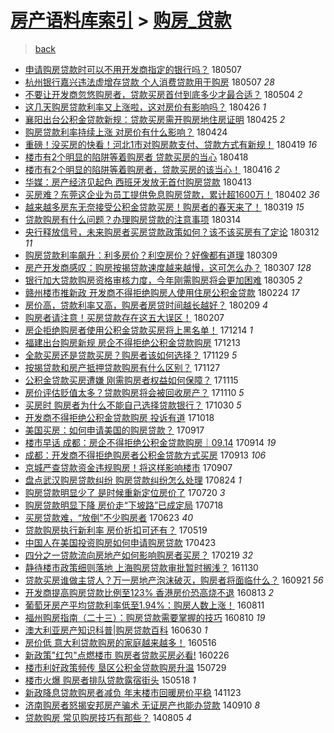 [房产语料库索引](../../README.md)  > [购房_贷款](购房_贷款.md)
====
> [back](../README.md)

- [申请购房贷款时可以不用开发商指定的银行吗？](http://jkwz.applinzi.com/ittc/7100463051251909643.html#%E7%94%B3%E8%AF%B7%E8%B4%AD%E6%88%BF%E8%B4%B7%E6%AC%BE%E6%97%B6%E5%8F%AF%E4%BB%A5%E4%B8%8D%E7%94%A8%E5%BC%80%E5%8F%91%E5%95%86%E6%8C%87%E5%AE%9A%E7%9A%84%E9%93%B6%E8%A1%8C%E5%90%97%EF%BC%9F) 180507  
- [杭州银行嘉兴违法虚增存贷款 个人消费贷款用于购房](http://jkwz.applinzi.com/ittc/7100399406648132625.html#%E6%9D%AD%E5%B7%9E%E9%93%B6%E8%A1%8C%E5%98%89%E5%85%B4%E8%BF%9D%E6%B3%95%E8%99%9A%E5%A2%9E%E5%AD%98%E8%B4%B7%E6%AC%BE+%E4%B8%AA%E4%BA%BA%E6%B6%88%E8%B4%B9%E8%B4%B7%E6%AC%BE%E7%94%A8%E4%BA%8E%E8%B4%AD%E6%88%BF) 180507 *28* 
- [不要让开发商忽悠购房者，贷款买房首付到底多少才最合适？](http://jkwz.applinzi.com/ittc/7099280734470800400.html#%E4%B8%8D%E8%A6%81%E8%AE%A9%E5%BC%80%E5%8F%91%E5%95%86%E5%BF%BD%E6%82%A0%E8%B4%AD%E6%88%BF%E8%80%85%EF%BC%8C%E8%B4%B7%E6%AC%BE%E4%B9%B0%E6%88%BF%E9%A6%96%E4%BB%98%E5%88%B0%E5%BA%95%E5%A4%9A%E5%B0%91%E6%89%8D%E6%9C%80%E5%90%88%E9%80%82%EF%BC%9F) 180504 *2* 
- [这几天购房贷款利率又上涨啦，这对房价有影响吗？](http://jkwz.applinzi.com/ittc/7096201271705076743.html#%E8%BF%99%E5%87%A0%E5%A4%A9%E8%B4%AD%E6%88%BF%E8%B4%B7%E6%AC%BE%E5%88%A9%E7%8E%87%E5%8F%88%E4%B8%8A%E6%B6%A8%E5%95%A6%EF%BC%8C%E8%BF%99%E5%AF%B9%E6%88%BF%E4%BB%B7%E6%9C%89%E5%BD%B1%E5%93%8D%E5%90%97%EF%BC%9F) 180426 *1* 
- [襄阳出台公积金贷款新规：贷款买房需开购房地住房证明](http://jkwz.applinzi.com/ittc/7095915744909067271.html#%E8%A5%84%E9%98%B3%E5%87%BA%E5%8F%B0%E5%85%AC%E7%A7%AF%E9%87%91%E8%B4%B7%E6%AC%BE%E6%96%B0%E8%A7%84%EF%BC%9A%E8%B4%B7%E6%AC%BE%E4%B9%B0%E6%88%BF%E9%9C%80%E5%BC%80%E8%B4%AD%E6%88%BF%E5%9C%B0%E4%BD%8F%E6%88%BF%E8%AF%81%E6%98%8E) 180425 *2* 
- [购房贷款利率持续上涨 对房价有什么影响？](http://jkwz.applinzi.com/ittc/7095482019159213066.html#%E8%B4%AD%E6%88%BF%E8%B4%B7%E6%AC%BE%E5%88%A9%E7%8E%87%E6%8C%81%E7%BB%AD%E4%B8%8A%E6%B6%A8+%E5%AF%B9%E6%88%BF%E4%BB%B7%E6%9C%89%E4%BB%80%E4%B9%88%E5%BD%B1%E5%93%8D%EF%BC%9F) 180424  
- [重磅！没买房的快看！河北1市对购房款支付、贷款方式有新规！](http://jkwz.applinzi.com/ittc/7093677989512610832.html#%E9%87%8D%E7%A3%85%EF%BC%81%E6%B2%A1%E4%B9%B0%E6%88%BF%E7%9A%84%E5%BF%AB%E7%9C%8B%EF%BC%81%E6%B2%B3%E5%8C%971%E5%B8%82%E5%AF%B9%E8%B4%AD%E6%88%BF%E6%AC%BE%E6%94%AF%E4%BB%98%E3%80%81%E8%B4%B7%E6%AC%BE%E6%96%B9%E5%BC%8F%E6%9C%89%E6%96%B0%E8%A7%84%EF%BC%81) 180419 *16* 
- [楼市有2个明显的陷阱等着购房者 贷款买房的当心](http://jkwz.applinzi.com/ittc/7093259431171326987.html#%E6%A5%BC%E5%B8%82%E6%9C%892%E4%B8%AA%E6%98%8E%E6%98%BE%E7%9A%84%E9%99%B7%E9%98%B1%E7%AD%89%E7%9D%80%E8%B4%AD%E6%88%BF%E8%80%85+%E8%B4%B7%E6%AC%BE%E4%B9%B0%E6%88%BF%E7%9A%84%E5%BD%93%E5%BF%83) 180418  
- [楼市有2个明显的陷阱等着购房者，贷款买房的该当心！](http://jkwz.applinzi.com/ittc/7092694068956234768.html#%E6%A5%BC%E5%B8%82%E6%9C%892%E4%B8%AA%E6%98%8E%E6%98%BE%E7%9A%84%E9%99%B7%E9%98%B1%E7%AD%89%E7%9D%80%E8%B4%AD%E6%88%BF%E8%80%85%EF%BC%8C%E8%B4%B7%E6%AC%BE%E4%B9%B0%E6%88%BF%E7%9A%84%E8%AF%A5%E5%BD%93%E5%BF%83%EF%BC%81) 180416 *2* 
- [华媒：房产经济见起色 西班牙发放无首付购房贷款](http://jkwz.applinzi.com/ittc/7091478131284378635.html#%E5%8D%8E%E5%AA%92%EF%BC%9A%E6%88%BF%E4%BA%A7%E7%BB%8F%E6%B5%8E%E8%A7%81%E8%B5%B7%E8%89%B2+%E8%A5%BF%E7%8F%AD%E7%89%99%E5%8F%91%E6%94%BE%E6%97%A0%E9%A6%96%E4%BB%98%E8%B4%AD%E6%88%BF%E8%B4%B7%E6%AC%BE) 180413  
- [买房难？东莞这企业为员工提供免息购房贷款，累计超1600万！](http://jkwz.applinzi.com/ittc/7087433668127884295.html#%E4%B9%B0%E6%88%BF%E9%9A%BE%EF%BC%9F%E4%B8%9C%E8%8E%9E%E8%BF%99%E4%BC%81%E4%B8%9A%E4%B8%BA%E5%91%98%E5%B7%A5%E6%8F%90%E4%BE%9B%E5%85%8D%E6%81%AF%E8%B4%AD%E6%88%BF%E8%B4%B7%E6%AC%BE%EF%BC%8C%E7%B4%AF%E8%AE%A1%E8%B6%851600%E4%B8%87%EF%BC%81) 180402 *36* 
- [越来越多房东无奈接受公积金贷款买房！购房者的春天来了！](http://jkwz.applinzi.com/ittc/7082123246227162119.html#%E8%B6%8A%E6%9D%A5%E8%B6%8A%E5%A4%9A%E6%88%BF%E4%B8%9C%E6%97%A0%E5%A5%88%E6%8E%A5%E5%8F%97%E5%85%AC%E7%A7%AF%E9%87%91%E8%B4%B7%E6%AC%BE%E4%B9%B0%E6%88%BF%EF%BC%81%E8%B4%AD%E6%88%BF%E8%80%85%E7%9A%84%E6%98%A5%E5%A4%A9%E6%9D%A5%E4%BA%86%EF%BC%81) 180319 *15* 
- [贷款购房有什么问题？办理购房贷款的注意事项](http://jkwz.applinzi.com/ittc/7080352511640994827.html#%E8%B4%B7%E6%AC%BE%E8%B4%AD%E6%88%BF%E6%9C%89%E4%BB%80%E4%B9%88%E9%97%AE%E9%A2%98%EF%BC%9F%E5%8A%9E%E7%90%86%E8%B4%AD%E6%88%BF%E8%B4%B7%E6%AC%BE%E7%9A%84%E6%B3%A8%E6%84%8F%E4%BA%8B%E9%A1%B9) 180314  
- [央行释放信号，未来购房者买房贷款政策如何？该不该买房有了定论](http://jkwz.applinzi.com/ittc/7079534956353422343.html#%E5%A4%AE%E8%A1%8C%E9%87%8A%E6%94%BE%E4%BF%A1%E5%8F%B7%EF%BC%8C%E6%9C%AA%E6%9D%A5%E8%B4%AD%E6%88%BF%E8%80%85%E4%B9%B0%E6%88%BF%E8%B4%B7%E6%AC%BE%E6%94%BF%E7%AD%96%E5%A6%82%E4%BD%95%EF%BC%9F%E8%AF%A5%E4%B8%8D%E8%AF%A5%E4%B9%B0%E6%88%BF%E6%9C%89%E4%BA%86%E5%AE%9A%E8%AE%BA) 180312 *11* 
- [购房贷款利率飙升：利多房价？利空房价？好像都有道理](http://jkwz.applinzi.com/ittc/7078426713698862087.html#%E8%B4%AD%E6%88%BF%E8%B4%B7%E6%AC%BE%E5%88%A9%E7%8E%87%E9%A3%99%E5%8D%87%EF%BC%9A%E5%88%A9%E5%A4%9A%E6%88%BF%E4%BB%B7%EF%BC%9F%E5%88%A9%E7%A9%BA%E6%88%BF%E4%BB%B7%EF%BC%9F%E5%A5%BD%E5%83%8F%E9%83%BD%E6%9C%89%E9%81%93%E7%90%86) 180309  
- [房产开发商感叹：购房按揭贷款速度越来越慢，这可怎么办？](http://jkwz.applinzi.com/ittc/7077675288425399303.html#%E6%88%BF%E4%BA%A7%E5%BC%80%E5%8F%91%E5%95%86%E6%84%9F%E5%8F%B9%EF%BC%9A%E8%B4%AD%E6%88%BF%E6%8C%89%E6%8F%AD%E8%B4%B7%E6%AC%BE%E9%80%9F%E5%BA%A6%E8%B6%8A%E6%9D%A5%E8%B6%8A%E6%85%A2%EF%BC%8C%E8%BF%99%E5%8F%AF%E6%80%8E%E4%B9%88%E5%8A%9E%EF%BC%9F) 180307 *128* 
- [银行加大贷款购房资格审核力度，今年刚需购房将会更加困难](http://jkwz.applinzi.com/ittc/7076932087108338705.html#%E9%93%B6%E8%A1%8C%E5%8A%A0%E5%A4%A7%E8%B4%B7%E6%AC%BE%E8%B4%AD%E6%88%BF%E8%B5%84%E6%A0%BC%E5%AE%A1%E6%A0%B8%E5%8A%9B%E5%BA%A6%EF%BC%8C%E4%BB%8A%E5%B9%B4%E5%88%9A%E9%9C%80%E8%B4%AD%E6%88%BF%E5%B0%86%E4%BC%9A%E6%9B%B4%E5%8A%A0%E5%9B%B0%E9%9A%BE) 180305 *2* 
- [赣州楼市推新政 开发商不得拒绝购房人使用住房公积金贷款](http://jkwz.applinzi.com/ittc/7073699654447662091.html#%E8%B5%A3%E5%B7%9E%E6%A5%BC%E5%B8%82%E6%8E%A8%E6%96%B0%E6%94%BF+%E5%BC%80%E5%8F%91%E5%95%86%E4%B8%8D%E5%BE%97%E6%8B%92%E7%BB%9D%E8%B4%AD%E6%88%BF%E4%BA%BA%E4%BD%BF%E7%94%A8%E4%BD%8F%E6%88%BF%E5%85%AC%E7%A7%AF%E9%87%91%E8%B4%B7%E6%AC%BE) 180224 *17* 
- [房价高，贷款利率又高，购房者房贷时间越长越好？](http://jkwz.applinzi.com/ittc/7067988713823273990.html#%E6%88%BF%E4%BB%B7%E9%AB%98%EF%BC%8C%E8%B4%B7%E6%AC%BE%E5%88%A9%E7%8E%87%E5%8F%88%E9%AB%98%EF%BC%8C%E8%B4%AD%E6%88%BF%E8%80%85%E6%88%BF%E8%B4%B7%E6%97%B6%E9%97%B4%E8%B6%8A%E9%95%BF%E8%B6%8A%E5%A5%BD%EF%BC%9F) 180209 *4* 
- [购房者请注意！买房贷款存在这五大误区！](http://jkwz.applinzi.com/ittc/7067344137286583313.html#%E8%B4%AD%E6%88%BF%E8%80%85%E8%AF%B7%E6%B3%A8%E6%84%8F%EF%BC%81%E4%B9%B0%E6%88%BF%E8%B4%B7%E6%AC%BE%E5%AD%98%E5%9C%A8%E8%BF%99%E4%BA%94%E5%A4%A7%E8%AF%AF%E5%8C%BA%EF%BC%81) 180207  
- [房企拒绝购房者使用公积金贷款买房将上黑名单！](http://jkwz.applinzi.com/ittc/7046997244492907536.html#%E6%88%BF%E4%BC%81%E6%8B%92%E7%BB%9D%E8%B4%AD%E6%88%BF%E8%80%85%E4%BD%BF%E7%94%A8%E5%85%AC%E7%A7%AF%E9%87%91%E8%B4%B7%E6%AC%BE%E4%B9%B0%E6%88%BF%E5%B0%86%E4%B8%8A%E9%BB%91%E5%90%8D%E5%8D%95%EF%BC%81) 171214 *1* 
- [福建出台购房新规 房企不得拒绝公积金贷款购房](http://jkwz.applinzi.com/ittc/7046487796364084241.html#%E7%A6%8F%E5%BB%BA%E5%87%BA%E5%8F%B0%E8%B4%AD%E6%88%BF%E6%96%B0%E8%A7%84+%E6%88%BF%E4%BC%81%E4%B8%8D%E5%BE%97%E6%8B%92%E7%BB%9D%E5%85%AC%E7%A7%AF%E9%87%91%E8%B4%B7%E6%AC%BE%E8%B4%AD%E6%88%BF) 171213  
- [全款买房还是贷款买房？购房者该如何选择？](http://jkwz.applinzi.com/ittc/7041431912051115025.html#%E5%85%A8%E6%AC%BE%E4%B9%B0%E6%88%BF%E8%BF%98%E6%98%AF%E8%B4%B7%E6%AC%BE%E4%B9%B0%E6%88%BF%EF%BC%9F%E8%B4%AD%E6%88%BF%E8%80%85%E8%AF%A5%E5%A6%82%E4%BD%95%E9%80%89%E6%8B%A9%EF%BC%9F) 171129 *5* 
- [按揭贷款和房产抵押贷款购房有什么区别？](http://jkwz.applinzi.com/ittc/7040694600627389457.html#%E6%8C%89%E6%8F%AD%E8%B4%B7%E6%AC%BE%E5%92%8C%E6%88%BF%E4%BA%A7%E6%8A%B5%E6%8A%BC%E8%B4%B7%E6%AC%BE%E8%B4%AD%E6%88%BF%E6%9C%89%E4%BB%80%E4%B9%88%E5%8C%BA%E5%88%AB%EF%BC%9F) 171127  
- [公积金贷款买房遭嫌 刚需购房者权益如何保障？](http://jkwz.applinzi.com/ittc/7036110177332364305.html#%E5%85%AC%E7%A7%AF%E9%87%91%E8%B4%B7%E6%AC%BE%E4%B9%B0%E6%88%BF%E9%81%AD%E5%AB%8C+%E5%88%9A%E9%9C%80%E8%B4%AD%E6%88%BF%E8%80%85%E6%9D%83%E7%9B%8A%E5%A6%82%E4%BD%95%E4%BF%9D%E9%9A%9C%EF%BC%9F) 171115  
- [房价评估贬值太多？贷款购房将会被回收房产？](http://jkwz.applinzi.com/ittc/7034246115048817680.html#%E6%88%BF%E4%BB%B7%E8%AF%84%E4%BC%B0%E8%B4%AC%E5%80%BC%E5%A4%AA%E5%A4%9A%EF%BC%9F%E8%B4%B7%E6%AC%BE%E8%B4%AD%E6%88%BF%E5%B0%86%E4%BC%9A%E8%A2%AB%E5%9B%9E%E6%94%B6%E6%88%BF%E4%BA%A7%EF%BC%9F) 171110 *5* 
- [买房时 购房者为什么不能自己选择贷款银行？](http://jkwz.applinzi.com/ittc/7030302579735659537.html#%E4%B9%B0%E6%88%BF%E6%97%B6+%E8%B4%AD%E6%88%BF%E8%80%85%E4%B8%BA%E4%BB%80%E4%B9%88%E4%B8%8D%E8%83%BD%E8%87%AA%E5%B7%B1%E9%80%89%E6%8B%A9%E8%B4%B7%E6%AC%BE%E9%93%B6%E8%A1%8C%EF%BC%9F) 171030 *5* 
- [开发商不得拒绝公积金贷款购房 投诉有道](http://jkwz.applinzi.com/ittc/7025827207669351440.html#%E5%BC%80%E5%8F%91%E5%95%86%E4%B8%8D%E5%BE%97%E6%8B%92%E7%BB%9D%E5%85%AC%E7%A7%AF%E9%87%91%E8%B4%B7%E6%AC%BE%E8%B4%AD%E6%88%BF+%E6%8A%95%E8%AF%89%E6%9C%89%E9%81%93) 171018  
- [美国买房：如何申请美国的购房贷款？](http://jkwz.applinzi.com/ittc/7014233059128509456.html#%E7%BE%8E%E5%9B%BD%E4%B9%B0%E6%88%BF%EF%BC%9A%E5%A6%82%E4%BD%95%E7%94%B3%E8%AF%B7%E7%BE%8E%E5%9B%BD%E7%9A%84%E8%B4%AD%E6%88%BF%E8%B4%B7%E6%AC%BE%EF%BC%9F) 170917  
- [楼市早话 成都：房企不得拒绝公积金贷款购房｜09.14](http://jkwz.applinzi.com/ittc/7013098903313056785.html#%E6%A5%BC%E5%B8%82%E6%97%A9%E8%AF%9D+%E6%88%90%E9%83%BD%EF%BC%9A%E6%88%BF%E4%BC%81%E4%B8%8D%E5%BE%97%E6%8B%92%E7%BB%9D%E5%85%AC%E7%A7%AF%E9%87%91%E8%B4%B7%E6%AC%BE%E8%B4%AD%E6%88%BF%EF%BD%9C09.14) 170914 *19* 
- [成都：开发商不得拒绝购房者公积金贷款方式买房](http://jkwz.applinzi.com/ittc/7012845297150198801.html#%E6%88%90%E9%83%BD%EF%BC%9A%E5%BC%80%E5%8F%91%E5%95%86%E4%B8%8D%E5%BE%97%E6%8B%92%E7%BB%9D%E8%B4%AD%E6%88%BF%E8%80%85%E5%85%AC%E7%A7%AF%E9%87%91%E8%B4%B7%E6%AC%BE%E6%96%B9%E5%BC%8F%E4%B9%B0%E6%88%BF) 170913 *106* 
- [京城严查贷款资金违规购房！将这样影响楼市](http://jkwz.applinzi.com/ittc/7010602942389027857.html#%E4%BA%AC%E5%9F%8E%E4%B8%A5%E6%9F%A5%E8%B4%B7%E6%AC%BE%E8%B5%84%E9%87%91%E8%BF%9D%E8%A7%84%E8%B4%AD%E6%88%BF%EF%BC%81%E5%B0%86%E8%BF%99%E6%A0%B7%E5%BD%B1%E5%93%8D%E6%A5%BC%E5%B8%82) 170907  
- [盘点武汉购房贷款纠纷 购房贷款纠纷怎么处理](http://jkwz.applinzi.com/ittc/7005292694195405840.html#%E7%9B%98%E7%82%B9%E6%AD%A6%E6%B1%89%E8%B4%AD%E6%88%BF%E8%B4%B7%E6%AC%BE%E7%BA%A0%E7%BA%B7+%E8%B4%AD%E6%88%BF%E8%B4%B7%E6%AC%BE%E7%BA%A0%E7%BA%B7%E6%80%8E%E4%B9%88%E5%A4%84%E7%90%86) 170824 *1* 
- [购房贷款明显少了 是时候重新定位房价了](http://jkwz.applinzi.com/ittc/6992318789830837264.html#%E8%B4%AD%E6%88%BF%E8%B4%B7%E6%AC%BE%E6%98%8E%E6%98%BE%E5%B0%91%E4%BA%86+%E6%98%AF%E6%97%B6%E5%80%99%E9%87%8D%E6%96%B0%E5%AE%9A%E4%BD%8D%E6%88%BF%E4%BB%B7%E4%BA%86) 170720 *3* 
- [购房贷款明显下降 房价走“下坡路”已成定局](http://jkwz.applinzi.com/ittc/6991560765780526097.html#%E8%B4%AD%E6%88%BF%E8%B4%B7%E6%AC%BE%E6%98%8E%E6%98%BE%E4%B8%8B%E9%99%8D+%E6%88%BF%E4%BB%B7%E8%B5%B0%E2%80%9C%E4%B8%8B%E5%9D%A1%E8%B7%AF%E2%80%9D%E5%B7%B2%E6%88%90%E5%AE%9A%E5%B1%80) 170718  
- [买房贷款难，“放倒”不少购房者](http://jkwz.applinzi.com/ittc/6982380100329669636.html#%E4%B9%B0%E6%88%BF%E8%B4%B7%E6%AC%BE%E9%9A%BE%EF%BC%8C%E2%80%9C%E6%94%BE%E5%80%92%E2%80%9D%E4%B8%8D%E5%B0%91%E8%B4%AD%E6%88%BF%E8%80%85) 170623 *40* 
- [贷款购房执行新利率 房价折扣可还有？](http://jkwz.applinzi.com/ittc/6969265906122228741.html#%E8%B4%B7%E6%AC%BE%E8%B4%AD%E6%88%BF%E6%89%A7%E8%A1%8C%E6%96%B0%E5%88%A9%E7%8E%87+%E6%88%BF%E4%BB%B7%E6%8A%98%E6%89%A3%E5%8F%AF%E8%BF%98%E6%9C%89%EF%BC%9F) 170519  
- [中国人在美国投资购房如何申请购房贷款](http://jkwz.applinzi.com/ittc/6959596730021577733.html#%E4%B8%AD%E5%9B%BD%E4%BA%BA%E5%9C%A8%E7%BE%8E%E5%9B%BD%E6%8A%95%E8%B5%84%E8%B4%AD%E6%88%BF%E5%A6%82%E4%BD%95%E7%94%B3%E8%AF%B7%E8%B4%AD%E6%88%BF%E8%B4%B7%E6%AC%BE) 170423  
- [四分之一贷款流向房地产如何影响购房者买房？](http://jkwz.applinzi.com/ittc/6936314212656874501.html#%E5%9B%9B%E5%88%86%E4%B9%8B%E4%B8%80%E8%B4%B7%E6%AC%BE%E6%B5%81%E5%90%91%E6%88%BF%E5%9C%B0%E4%BA%A7%E5%A6%82%E4%BD%95%E5%BD%B1%E5%93%8D%E8%B4%AD%E6%88%BF%E8%80%85%E4%B9%B0%E6%88%BF%EF%BC%9F) 170219 *32* 
- [静待楼市政策细则落地 上海购房贷款审批暂时搁浅？](http://jkwz.applinzi.com/ittc/6906428055081190405.html#%E9%9D%99%E5%BE%85%E6%A5%BC%E5%B8%82%E6%94%BF%E7%AD%96%E7%BB%86%E5%88%99%E8%90%BD%E5%9C%B0+%E4%B8%8A%E6%B5%B7%E8%B4%AD%E6%88%BF%E8%B4%B7%E6%AC%BE%E5%AE%A1%E6%89%B9%E6%9A%82%E6%97%B6%E6%90%81%E6%B5%85%EF%BC%9F) 161130  
- [贷款买房谁做主贷人？万一房地产泡沫破灭，购房者将面临什么？](http://jkwz.applinzi.com/ittc/6880342264668226564.html#%E8%B4%B7%E6%AC%BE%E4%B9%B0%E6%88%BF%E8%B0%81%E5%81%9A%E4%B8%BB%E8%B4%B7%E4%BA%BA%EF%BC%9F%E4%B8%87%E4%B8%80%E6%88%BF%E5%9C%B0%E4%BA%A7%E6%B3%A1%E6%B2%AB%E7%A0%B4%E7%81%AD%EF%BC%8C%E8%B4%AD%E6%88%BF%E8%80%85%E5%B0%86%E9%9D%A2%E4%B8%B4%E4%BB%80%E4%B9%88%EF%BC%9F) 160921 *56* 
- [开发商提高购房贷款比例至123% 香港房价恐高烧不退](http://jkwz.applinzi.com/ittc/6865815354965754885.html#%E5%BC%80%E5%8F%91%E5%95%86%E6%8F%90%E9%AB%98%E8%B4%AD%E6%88%BF%E8%B4%B7%E6%AC%BE%E6%AF%94%E4%BE%8B%E8%87%B3123%25+%E9%A6%99%E6%B8%AF%E6%88%BF%E4%BB%B7%E6%81%90%E9%AB%98%E7%83%A7%E4%B8%8D%E9%80%80) 160813 *2* 
- [葡萄牙房产平均贷款利率低至1.94%：购房人数上涨！](http://jkwz.applinzi.com/ittc/6865067013428478981.html#%E8%91%A1%E8%90%84%E7%89%99%E6%88%BF%E4%BA%A7%E5%B9%B3%E5%9D%87%E8%B4%B7%E6%AC%BE%E5%88%A9%E7%8E%87%E4%BD%8E%E8%87%B31.94%25%EF%BC%9A%E8%B4%AD%E6%88%BF%E4%BA%BA%E6%95%B0%E4%B8%8A%E6%B6%A8%EF%BC%81) 160811  
- [福州购房指南（二十三）：购房贷款需要掌握的技巧](http://jkwz.applinzi.com/ittc/6864675318404744196.html#%E7%A6%8F%E5%B7%9E%E8%B4%AD%E6%88%BF%E6%8C%87%E5%8D%97%EF%BC%88%E4%BA%8C%E5%8D%81%E4%B8%89%EF%BC%89%EF%BC%9A%E8%B4%AD%E6%88%BF%E8%B4%B7%E6%AC%BE%E9%9C%80%E8%A6%81%E6%8E%8C%E6%8F%A1%E7%9A%84%E6%8A%80%E5%B7%A7) 160810 *19* 
- [澳大利亚房产知识科普|购房贷款百科](http://jkwz.applinzi.com/ittc/6849509176916837381.html#%E6%BE%B3%E5%A4%A7%E5%88%A9%E4%BA%9A%E6%88%BF%E4%BA%A7%E7%9F%A5%E8%AF%86%E7%A7%91%E6%99%AE%7C%E8%B4%AD%E6%88%BF%E8%B4%B7%E6%AC%BE%E7%99%BE%E7%A7%91) 160630 *1* 
- [房价低 意大利贷款购房的家庭越来越多！](http://jkwz.applinzi.com/ittc/6832751739115406340.html#%E6%88%BF%E4%BB%B7%E4%BD%8E+%E6%84%8F%E5%A4%A7%E5%88%A9%E8%B4%B7%E6%AC%BE%E8%B4%AD%E6%88%BF%E7%9A%84%E5%AE%B6%E5%BA%AD%E8%B6%8A%E6%9D%A5%E8%B6%8A%E5%A4%9A%EF%BC%81) 160516  
- [新政策&quot;红包&quot;点燃楼市 购房者贷款买房必看!](http://jkwz.applinzi.com/ittc/6803181333954167812.html#%E6%96%B0%E6%94%BF%E7%AD%96%26quot%3B%E7%BA%A2%E5%8C%85%26quot%3B%E7%82%B9%E7%87%83%E6%A5%BC%E5%B8%82+%E8%B4%AD%E6%88%BF%E8%80%85%E8%B4%B7%E6%AC%BE%E4%B9%B0%E6%88%BF%E5%BF%85%E7%9C%8B%21) 160226  
- [楼市利好政策频传 垦区公积金贷款购房升温](http://jkwz.applinzi.com/ittc/547650611438326379.html#%E6%A5%BC%E5%B8%82%E5%88%A9%E5%A5%BD%E6%94%BF%E7%AD%96%E9%A2%91%E4%BC%A0+%E5%9E%A6%E5%8C%BA%E5%85%AC%E7%A7%AF%E9%87%91%E8%B4%B7%E6%AC%BE%E8%B4%AD%E6%88%BF%E5%8D%87%E6%B8%A9) 150729  
- [楼市火爆 购房者排队贷款露宿街头](http://jkwz.applinzi.com/ittc/547650611418722585.html#%E6%A5%BC%E5%B8%82%E7%81%AB%E7%88%86+%E8%B4%AD%E6%88%BF%E8%80%85%E6%8E%92%E9%98%9F%E8%B4%B7%E6%AC%BE%E9%9C%B2%E5%AE%BF%E8%A1%97%E5%A4%B4) 150518 *1* 
- [新政降息贷款购房者减负 年末楼市回暖房价平稳](http://jkwz.applinzi.com/ittc/547650611380233159.html#%E6%96%B0%E6%94%BF%E9%99%8D%E6%81%AF%E8%B4%B7%E6%AC%BE%E8%B4%AD%E6%88%BF%E8%80%85%E5%87%8F%E8%B4%9F+%E5%B9%B4%E6%9C%AB%E6%A5%BC%E5%B8%82%E5%9B%9E%E6%9A%96%E6%88%BF%E4%BB%B7%E5%B9%B3%E7%A8%B3) 141123  
- [济南购房者怒揭安邦房产骗术 无证房产也能办贷款](http://jkwz.applinzi.com/ittc/547650611373971038.html#%E6%B5%8E%E5%8D%97%E8%B4%AD%E6%88%BF%E8%80%85%E6%80%92%E6%8F%AD%E5%AE%89%E9%82%A6%E6%88%BF%E4%BA%A7%E9%AA%97%E6%9C%AF+%E6%97%A0%E8%AF%81%E6%88%BF%E4%BA%A7%E4%B9%9F%E8%83%BD%E5%8A%9E%E8%B4%B7%E6%AC%BE) 140910 *8* 
- [贷款购房 常见购房技巧有那些？](http://jkwz.applinzi.com/ittc/547650611370797719.html#%E8%B4%B7%E6%AC%BE%E8%B4%AD%E6%88%BF+%E5%B8%B8%E8%A7%81%E8%B4%AD%E6%88%BF%E6%8A%80%E5%B7%A7%E6%9C%89%E9%82%A3%E4%BA%9B%EF%BC%9F) 140805 *4* 
